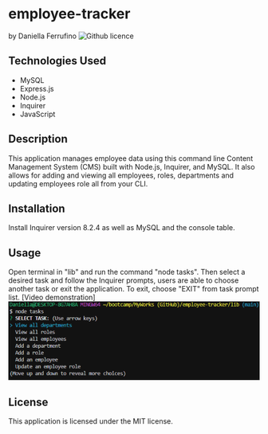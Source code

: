 # employee-tracker
by Daniella Ferrufino ![Github licence](http://img.shields.io/badge/license-MIT-yellowgreen.svg)

## Technologies Used
* MySQL
* Express.js
* Node.js
* Inquirer
* JavaScript

## Description
This application manages employee data using this command line Content Management System (CMS) built with Node.js, Inquirer, and MySQL. It also allows for adding and viewing all employees, roles, departments and updating employees role all from your CLI.

## Installation
Install Inquirer version 8.2.4 as well as MySQL and the console table.

## Usage
Open terminal in "lib" and run the command "node tasks". Then select a desired task and follow the Inquirer prompts, users are able to choose another task or exit the application. To exit, choose "EXIT" from task prompt list.
[Video demonstration]
<img src="/assets/images/employeetrack.PNG">

## License
This application is licensed under the MIT license.